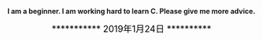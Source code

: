 **I am a beginner. I am working hard to learn C. Please give me more advice.**
<div style="color:#000000"><center><font size = "4">
*********** 2019年1月24日 **********
</font></center></div>
